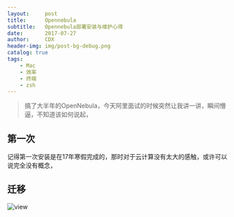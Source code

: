 ```yaml
---
layout:     post
title:      Opennebula
subtitle:   Opennebula部署安装与维护心得
date:       2017-07-27
author:     CDX
header-img: img/post-bg-debug.png
catalog: true
tags:
    - Mac
    - 效率
    - 终端
    - zsh
---
```

>搞了大半年的OpenNebula，今天阿里面试的时候突然让我讲一讲，瞬间懵逼，不知道该如何说起，
## 第一次
记得第一次安装是在17年寒假完成的，那时对于云计算没有太大的感触，或许可以说完全没有概念，

## 迁移
![view](http://http://blog.chinaunix.net/attachment/201302/7/20940095_1360212621wRw5.jpg)